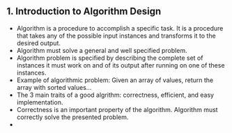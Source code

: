## 1. Introduction to Algorithm Design

 * Algorithm is a procedure to accomplish a specific task. It is a procedure that takes any of the possible input instances and transforms it to the desired output. 
 * Algorithm must solve a general and well specified problem. 
 * Algorithm problem is specified by describing the complete set of instances it must work on and of its output after running on one of these instances. 
 * Example of algorithmic problem: Given an array of values, return the array with sorted values...
 * The 3 main traits of a good algrithm: correctness, efficient, and easy implementation.
 * Correctness is an important property of the algorithm. Algorithm must correctly solve the presented problem.
 * 